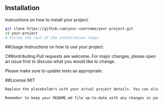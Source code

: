 
## Installation

Instructions on how to install your project.

```bash
git clone https://github.com/your-username/your-project.git
cd your-project
# Follow the rest of the installation steps
```

##Usage
Instructions on how to use your project.

C##ontributing
Pull requests are welcome. For major changes, please open an issue first to discuss what you would like to change.

Please make sure to update tests as appropriate.

##License
MIT
```bash
Replace the placeholders with your actual project details. You can also add more sections like "Features", "Roadmap", "Acknowledgments", etc., as needed.

Remember to keep your README.md file up-to-date with any changes in your project.
```